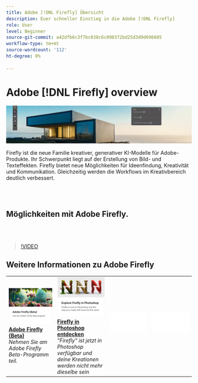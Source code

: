 ```yaml
---
title: Adobe [!DNL Firefly] Übersicht
description: Euer schneller Einstieg in die Adobe [!DNL Firefly]
role: User
level: Beginner
source-git-commit: a42dfb6c3f7bc038c6c090372bd25d3d9d696605
workflow-type: tm+mt
source-wordcount: '112'
ht-degree: 0%

---
```


# Adobe [!DNL Firefly] overview

![Bild von Firefly Hero](../assets/firefly.png)

Firefly ist die neue Familie kreativer, generativer KI-Modelle für Adobe-Produkte. Ihr Schwerpunkt liegt auf der Erstellung von Bild- und Texteffekten. Firefly bietet neue Möglichkeiten für Ideenfindung, Kreativität und Kommunikation. Gleichzeitig werden die Workflows im Kreativbereich deutlich verbessert.

<br> 

## Möglichkeiten mit Adobe Firefly.

<br> 

>[!VIDEO](https://video.tv.adobe.com/v/3416970t1?quality=12&learn=on&hidetitle=true)

## Weitere Informationen zu Adobe Firefly

<table>
<tr>
   <td>
      <a href="https://firefly.adobe.com/" {target="_blank" }>
         <img alt="Adobe Firefly (Beta)" src="../assets/firefly-beta.png" />
      </a>
      <div>
      <a href="https://firefly.adobe.com/" {target="_blank" }><strong>Adobe Firefly (Beta)</strong></a>
      </div>
      <em>Nehmen Sie am Adobe Firefly Beta-Programm teil.</em>
      <br>
  </td>
  <td>
      <a href="https://www.adobe.com/sensei/generative-ai/firefly.html" {target="_blank" }>
         <img alt="Firefly in Photoshop entdecken" src="../assets/firefly-photoshop.png" />
      </a>
      <div>
      <a href="https://www.adobe.com/sensei/generative-ai/firefly.html" {target="_blank" }><strong>Firefly in Photoshop entdecken</strong></a>
      </div>
      <em>"Firefly" ist jetzt in Photoshop verfügbar und deine Kreationen werden nicht mehr dieselbe sein</em>
      <br>
  </td>
  <td>
    <img alt="Spacer" src="../assets/Whitespacer.png" />
    <div>
    <br>
  </td>
  <td>
    <img alt="Spacer" src="../assets/Whitespacer.png" />
    <div>
    <br>
  </td>
</tr>
</table>
